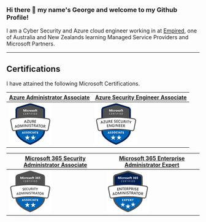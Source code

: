 ### Hi there 👋 my name's George and welcome to my Github Profile!

I am a Cyber Security and Azure cloud engineer working in at [Empired](https://www.empired.com), one of Australia and New Zealands learning Managed Service Providers and Microsoft Partners.

---

## Certifications

I have attained the following Microsoft Certifications.

| [Azure Administrator Associate](https://www.youracclaim.com/badges/2a6ef5d9-af59-4e29-879b-b5bb4231a0e1) | [Azure Security Engineer Associate](https://www.youracclaim.com/badges/cf91fa2d-e95f-4cd9-95cf-51e0c8c4c261) | 
| ----------------------------- | --------------------------------- | 
|![AZ103](images\azure-administrator-associate.png)|![AZ500](images\azure-security-engineer-associate600x600.png)|

|[Microsoft 365 Security Administrator Associate](https://www.youracclaim.com/badges/cb4a5966-b261-42a6-a4c6-5d354ac3c981) | [Microsoft 365 Enterprise Administrator Expert](https://www.youracclaim.com/badges/e40a62c9-ee84-4da2-8aef-093555464b2d) |
|---------------------------------------------- | ----------------------------------------------|
![MS500](images\microsoft365-security-administrator-associate-600x600.png)|![MS100/101](images\microsoft365-enterprise-adminstrator-expert-600x600.png )|



<!--
**anothergeorgecoldham/anothergeorgecoldham** is a ✨ _special_ ✨ repository because its `README.md` (this file) appears on your GitHub profile.

Here are some ideas to get you started:

- 🔭 I’m currently working on ...
- 🌱 I’m currently learning ...
- 👯 I’m looking to collaborate on ...
- 🤔 I’m looking for help with ...
- 💬 Ask me about ...
- 📫 How to reach me: ...
- 😄 Pronouns: ...
- ⚡ Fun fact: ...
-->
